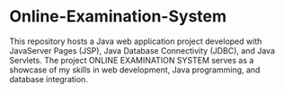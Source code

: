 # Online-Examination-System
This repository hosts a Java web application project developed with JavaServer Pages (JSP), Java Database Connectivity (JDBC), and Java Servlets. The project ONLINE EXAMINATION SYSTEM serves as a showcase of my skills in web development, Java programming, and database integration.
